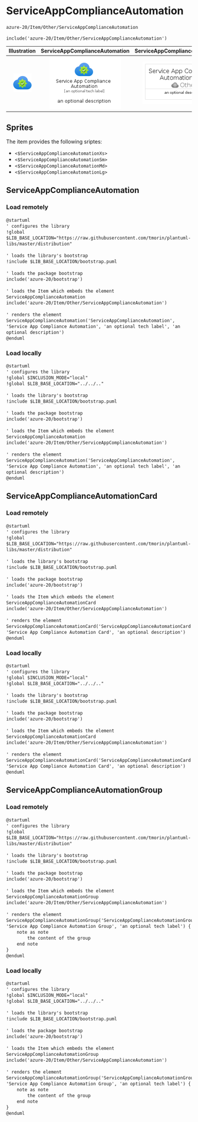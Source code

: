 # ServiceAppComplianceAutomation


```text
azure-20/Item/Other/ServiceAppComplianceAutomation
```

```text
include('azure-20/Item/Other/ServiceAppComplianceAutomation')
```



| Illustration | ServiceAppComplianceAutomation | ServiceAppComplianceAutomationCard | ServiceAppComplianceAutomationGroup |
| :---: | :---: | :---: | :---: |
| ![illustration for Illustration](../../../azure-20/Item/Other/ServiceAppComplianceAutomation.png) | ![illustration for ServiceAppComplianceAutomation](../../../azure-20/Item/Other/ServiceAppComplianceAutomation.Local.png) | ![illustration for ServiceAppComplianceAutomationCard](../../../azure-20/Item/Other/ServiceAppComplianceAutomationCard.Local.png) | ![illustration for ServiceAppComplianceAutomationGroup](../../../azure-20/Item/Other/ServiceAppComplianceAutomationGroup.Local.png) |



## Sprites
The item provides the following sriptes:

- `<$ServiceAppComplianceAutomationXs>`
- `<$ServiceAppComplianceAutomationSm>`
- `<$ServiceAppComplianceAutomationMd>`
- `<$ServiceAppComplianceAutomationLg>`





## ServiceAppComplianceAutomation

### Load remotely
```plantuml
@startuml
' configures the library
!global $LIB_BASE_LOCATION="https://raw.githubusercontent.com/tmorin/plantuml-libs/master/distribution"

' loads the library's bootstrap
!include $LIB_BASE_LOCATION/bootstrap.puml

' loads the package bootstrap
include('azure-20/bootstrap')

' loads the Item which embeds the element ServiceAppComplianceAutomation
include('azure-20/Item/Other/ServiceAppComplianceAutomation')

' renders the element
ServiceAppComplianceAutomation('ServiceAppComplianceAutomation', 'Service App Compliance Automation', 'an optional tech label', 'an optional description')
@enduml
```

### Load locally
```plantuml
@startuml
' configures the library
!global $INCLUSION_MODE="local"
!global $LIB_BASE_LOCATION="../../.."

' loads the library's bootstrap
!include $LIB_BASE_LOCATION/bootstrap.puml

' loads the package bootstrap
include('azure-20/bootstrap')

' loads the Item which embeds the element ServiceAppComplianceAutomation
include('azure-20/Item/Other/ServiceAppComplianceAutomation')

' renders the element
ServiceAppComplianceAutomation('ServiceAppComplianceAutomation', 'Service App Compliance Automation', 'an optional tech label', 'an optional description')
@enduml
```

## ServiceAppComplianceAutomationCard

### Load remotely
```plantuml
@startuml
' configures the library
!global $LIB_BASE_LOCATION="https://raw.githubusercontent.com/tmorin/plantuml-libs/master/distribution"

' loads the library's bootstrap
!include $LIB_BASE_LOCATION/bootstrap.puml

' loads the package bootstrap
include('azure-20/bootstrap')

' loads the Item which embeds the element ServiceAppComplianceAutomationCard
include('azure-20/Item/Other/ServiceAppComplianceAutomation')

' renders the element
ServiceAppComplianceAutomationCard('ServiceAppComplianceAutomationCard', 'Service App Compliance Automation Card', 'an optional description')
@enduml
```

### Load locally
```plantuml
@startuml
' configures the library
!global $INCLUSION_MODE="local"
!global $LIB_BASE_LOCATION="../../.."

' loads the library's bootstrap
!include $LIB_BASE_LOCATION/bootstrap.puml

' loads the package bootstrap
include('azure-20/bootstrap')

' loads the Item which embeds the element ServiceAppComplianceAutomationCard
include('azure-20/Item/Other/ServiceAppComplianceAutomation')

' renders the element
ServiceAppComplianceAutomationCard('ServiceAppComplianceAutomationCard', 'Service App Compliance Automation Card', 'an optional description')
@enduml
```

## ServiceAppComplianceAutomationGroup

### Load remotely
```plantuml
@startuml
' configures the library
!global $LIB_BASE_LOCATION="https://raw.githubusercontent.com/tmorin/plantuml-libs/master/distribution"

' loads the library's bootstrap
!include $LIB_BASE_LOCATION/bootstrap.puml

' loads the package bootstrap
include('azure-20/bootstrap')

' loads the Item which embeds the element ServiceAppComplianceAutomationGroup
include('azure-20/Item/Other/ServiceAppComplianceAutomation')

' renders the element
ServiceAppComplianceAutomationGroup('ServiceAppComplianceAutomationGroup', 'Service App Compliance Automation Group', 'an optional tech label') {
    note as note
        the content of the group
    end note
}
@enduml
```

### Load locally
```plantuml
@startuml
' configures the library
!global $INCLUSION_MODE="local"
!global $LIB_BASE_LOCATION="../../.."

' loads the library's bootstrap
!include $LIB_BASE_LOCATION/bootstrap.puml

' loads the package bootstrap
include('azure-20/bootstrap')

' loads the Item which embeds the element ServiceAppComplianceAutomationGroup
include('azure-20/Item/Other/ServiceAppComplianceAutomation')

' renders the element
ServiceAppComplianceAutomationGroup('ServiceAppComplianceAutomationGroup', 'Service App Compliance Automation Group', 'an optional tech label') {
    note as note
        the content of the group
    end note
}
@enduml
```

